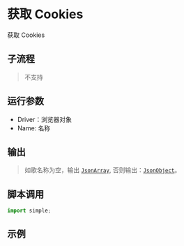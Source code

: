 # 获取 Cookies 
获取 Cookies

## 子流程
> 不支持


## 运行参数

* Driver：浏览器对象
* Name: 名称


## 输出

> 如歌名称为空，输出 [`JsonArray`](./types/JsonArray.md), 否则输出：[`JsonObject`](./types/JsonObject.md)。    


## 脚本调用

```python
import simple;

```

## 示例